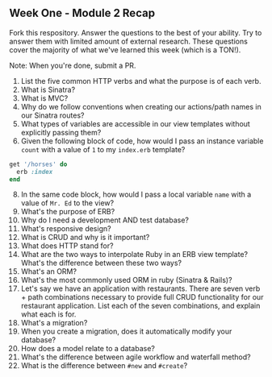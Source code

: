 ## Week One - Module 2 Recap

Fork this respository. Answer the questions to the best of your ability. Try to answer them with limited amount of external research. These questions cover the majority of what we've learned this week (which is a TON!). 

Note: When you're done, submit a PR. 

1. List the five common HTTP verbs and what the purpose is of each verb.
2. What is Sinatra?
4. What is MVC?
5. Why do we follow conventions when creating our actions/path names in our Sinatra routes?
6. What types of variables are accessible in our view templates without explicitly passing them?
7. Given the following block of code, how would I pass an instance variable `count` with a value of `1` to my `index.erb` template?
  
  ```ruby
  get '/horses' do
    erb :index
  end
  ```

8. In the same code block, how would I pass a local variable `name` with a value of `Mr. Ed` to the view?
9. What's the purpose of ERB?
10. Why do I need a development AND test database?
11. What's responsive design?
12. What is CRUD and why is it important?
13. What does HTTP stand for? 
14. What are the two ways to interpolate Ruby in an ERB view template? What's the difference between these two ways?
15. What's an ORM?
16. What's the most commonly used ORM in ruby (Sinatra & Rails)?
17. Let's say we have an application with restaurants. There are seven verb + path combinations necessary to provide full CRUD functionality for our restaurant application. List each of the seven combinations, and explain what each is for.
18. What's a migration? 
19. When you create a migration, does it automatically modify your database?
20. How does a model relate to a database?
21. What's the difference between agile workflow and waterfall method?
22. What is the difference between `#new` and `#create`?
